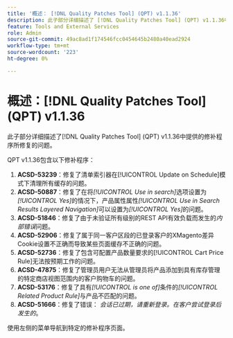 ```yaml
---
title: '概述： [!DNL Quality Patches Tool] (QPT) v1.1.36'
description: 此子部分详细描述了 [!DNL Quality Patches Tool] (QPT) v1.1.36中提供的修补程序所修复的问题。
feature: Tools and External Services
role: Admin
source-git-commit: 49ac8ad1f174546fcc0454645b2480a40ead2924
workflow-type: tm+mt
source-wordcount: '223'
ht-degree: 0%

---
```


# 概述：[!DNL Quality Patches Tool] (QPT) v1.1.36

此子部分详细描述了[!DNL Quality Patches Tool] (QPT) v1.1.36中提供的修补程序所修复的问题。

QPT v1.1.36包含以下修补程序：

1. **ACSD-53239**：修复了清单索引器在[!UICONTROL Update on Schedule]模式下清理所有缓存的问题。
1. **ACSD-50887**：修复了在将&#x200B;*[!UICONTROL Use in search]*&#x200B;选项设置为&#x200B;*[!UICONTROL Yes]*&#x200B;的情况下，产品属性属性&#x200B;*[!UICONTROL Use in Search Results Layered Navigation]*&#x200B;可以设置为&#x200B;*[!UICONTROL Yes]*&#x200B;的问题。
1. **ACSD-51846**：修复了由于未验证所有级别的REST API有效负载而发生的&#x200B;*内部错误*&#x200B;问题。
1. **ACSD-52906**：修复了属于同一客户区段的已登录客户的XMagento差异Cookie设置不正确而导致某些页面缓存不正确的问题。
1. **ACSD-52736**：修复了包含可配置产品数量要求的[!UICONTROL Cart Price Rule]无法按预期工作的问题。
1. **ACSD-47875**：修复了管理员用户无法从管理员将产品添加到具有库存管理的特定商店视图范围内的客户购物车的问题。
1. **ACSD-53176**：修复了具有&#x200B;*[!UICONTROL is one of]*&#x200B;条件的&#x200B;*[!UICONTROL Related Product Rule]*&#x200B;与产品不匹配的问题。
1. **ACSD-51666**：修复了错误： *会话已过期，请重新登录。在客户尝试登录后发生的*。

使用左侧的菜单导航到特定的修补程序页面。
